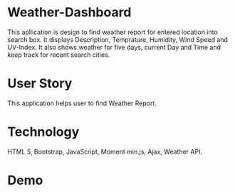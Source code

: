 # Weather-Dashboard
This apllication is design to find weather report for entered location into search box. It displays Description, Temprature, Humidity, Wind Speed and UV-Index. It also shows weather for five days, current Day and Time and  keep track for recent search cities.

# User Story
This application helps user to find Weather Report.

# Technology 
HTML 5, Bootstrap, JavaScript, Moment min.js, Ajax, Weather API.

# Demo
